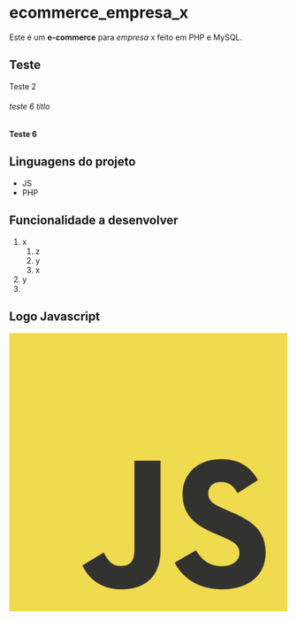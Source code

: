 # ecommerce_empresa_x
Este é um **e-commerce** para *empresa* x feito em PHP e MySQL.
## Teste
Teste 2

###### teste 6 titlo
__Teste 6__

 
## Linguagens do projeto

* JS
* PHP

## Funcionalidade a desenvolver
1. x
    1. z
    2. y
    3. x
2. y 
3. 

## Logo Javascript

![Logo Python](img/JavaScript-logo.png)